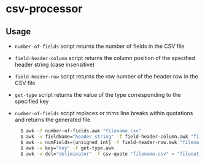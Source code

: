 # csv-processor

## Usage

- ```number-of-fields``` script returns the number of fields in the CSV file
- ```field-header-column``` script returns the column position of the specified header string (case insensitive)
- ```field-header-row``` script returns the row number of the header row in the CSV file
- ```get-type``` script returns the value of the type corresponding to the specified key
- ```number-of-fields``` script replaces or trims line breaks within quotations and returns the generated file

  ```bash
    $ awk -f number-of-fields.awk "filename.csv"
    $ awk -v fieldName="header string" -f field-header-column.awk "filename.csv"
    $ awk -v numFields=[unsigned int] -f field-header-row.awk "filename.csv"
    $ awk -v key="key" -f get-type.awk
    $ awk -v del="deliminator" -f csv-quote "filename.csv" > "fileoutname.csv"
  ```
